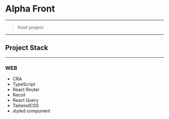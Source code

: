 # Alpha Front

---

> front project

---

## Project Stack

---

### WEB

-   CRA
-   TypeScript
-   React Router
-   Recoil
-   React Query
-   TailwindCSS
-   styled component
